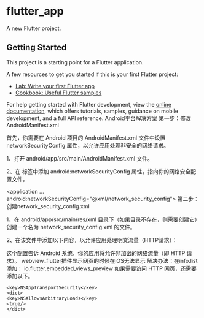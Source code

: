 # flutter_app

A new Flutter project.

## Getting Started

This project is a starting point for a Flutter application.

A few resources to get you started if this is your first Flutter project:

- [Lab: Write your first Flutter app](https://docs.flutter.dev/get-started/codelab)
- [Cookbook: Useful Flutter samples](https://docs.flutter.dev/cookbook)

For help getting started with Flutter development, view the
[online documentation](https://docs.flutter.dev/), which offers tutorials,
samples, guidance on mobile development, and a full API reference.
Android平台解决方案
第一步：修改 AndroidManifest.xml

首先，你需要在 Android 项目的 AndroidManifest.xml 文件中设置 networkSecurityConfig 属性，以允许应用处理非安全的网络请求。

1、打开 android/app/src/main/AndroidManifest.xml 文件。

2、在 <application> 标签中添加 android:networkSecurityConfig 属性，指向你的网络安全配置文件。

<application
    ...
    android:networkSecurityConfig="@xml/network_security_config">
</application>
第二步：创建network_security_config.xml

1、在 android/app/src/main/res/xml 目录下（如果目录不存在，则需要创建它）创建一个名为 network_security_config.xml 的文件。

2、在该文件中添加以下内容，以允许应用处理明文流量（HTTP请求）：

<?xml version="1.0" encoding="utf-8"?>
<network-security-config>
    <base-config cleartextTrafficPermitted="true">
        <trust-anchors>
            <certificates src="system" />
            <certificates src="user" />
        </trust-anchors>
    </base-config>
</network-security-config>
这个配置告诉 Android 系统，你的应用将允许非加密的网络流量（即 HTTP 请求）。
webview_flutter插件显示网页的时候在iOS无法显示
解决办法：在info.list添加：

 <dict>
   <key>io.flutter.embedded_views_preview</key>
    <true/>
  </dict>
如果需要访问 HTTP 网页，还需要添加以下。


    <key>NSAppTransportSecurity</key>
    <dict>
    <key>NSAllowsArbitraryLoads</key>
    <true/>
    </dict>